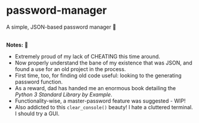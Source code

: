 # password-manager
A simple, JSON-based password manager 🔑
<br></br>

**Notes:** 📄
- Extremely proud of my lack of CHEATING this time around.
- Now properly understand the bane of my existence that was JSON, and found a use for an old project in the process.
- First time, too, for finding old code useful: looking to the generating password function.
- As a reward, dad has handed me an enormous book detailing the _Python 3 Standard Library by Example_.
- Functionality-wise, a master-password feature was suggested - WIP!
- Also addicted to this `clear_console()` beauty! I hate a cluttered terminal. I should try a GUI.
